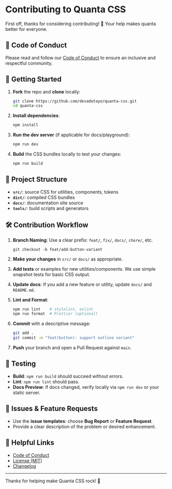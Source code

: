 # Contributing to Quanta CSS

First off, thanks for considering contributing! 🎉 Your help makes quanta better for everyone.

## 📝 Code of Conduct

Please read and follow our [Code of Conduct](./CODE_OF_CONDUCT.md) to ensure an inclusive and respectful community.

## 🚀 Getting Started

1. **Fork** the repo and **clone** locally:

   ```bash
   git clone https://github.com/devadetayo/quanta-css.git
   cd quanta-css
   ```
2. **Install dependencies**:

   ```bash
   npm install
   ```
3. **Run the dev server** (if applicable for docs/playground):

   ```bash
   npm run dev
   ```
4. **Build** the CSS bundles locally to test your changes:

   ```bash
   npm run build
   ```

## 📂 Project Structure

* **`src/`**: source CSS for utilities, components, tokens
* **`dist/`**: compiled CSS bundles
* **`docs/`**: documentation site source
* **`tools/`**: build scripts and generators

## 🛠️ Contribution Workflow

1. **Branch Naming**: Use a clear prefix: `feat/`, `fix/`, `docs/`, `chore/`, etc.

   ```
   git checkout -b feat/add-button-variant
   ```
2. **Make your changes** in `src/` or `docs/` as appropriate.
3. **Add tests** or examples for new utilities/components. We use simple snapshot tests for basic CSS output.
4. **Update docs**: If you add a new feature or utility, update `docs/` and `README.md`.
5. **Lint and Format**:

   ```bash
   npm run lint    # stylelint, eslint
   npm run format  # Prettier (optional)
   ```
6. **Commit** with a descriptive message:

   ```bash
   git add .
   git commit -m "feat(button): support outline variant"
   ```
7. **Push** your branch and open a Pull Request against `main`.

## 🧪 Testing

* **Build**: `npm run build` should succeed without errors.
* **Lint**: `npm run lint` should pass.
* **Docs Preview**: If docs changed, verify locally via `npm run dev` or your static server.

## 📝 Issues & Feature Requests

* Use the **issue templates**: choose **Bug Report** or **Feature Request**.
* Provide a clear description of the problem or desired enhancement.

## 🔗 Helpful Links

* [Code of Conduct](./CODE_OF_CONDUCT.md)
* [License (MIT)](./LICENSE)
* [Changelog](./CHANGELOG.md)

---

Thanks for helping make Quanta CSS rock! 🚀
